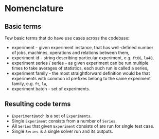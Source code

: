 # Nomenclature

## Basic terms

Few basic terms that do have use cases across the codebase:

* experiment - given experiment instance, that has well-defined number of jobs, machines, operations and relations between them,
* experiment id - string describing particular experiment, e.g. `ft06`, `la40`,
* experiment series / series - as given experiment can be run multiple times to take averages of statistics, each such run is called a series,
* experiment family - the most straightforward definition would be that experiments with common id prefixes belong to the same experiment family, e.g. `ft`, `la`,
* experiment batch - set of experiments.

## Resulting code terms

* `ExperimentBatch` is a set of `Experiments`.
* Single `Experiment` consists from a number of `Series`. 
* All `Series` that given `Experiment` consists of are run for single test case.
* Single `Series` is a single solver run and its outputs.


